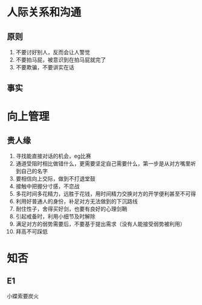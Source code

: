 # 人际关系和沟通
## 原则
1. 不要讨好别人，反而会让人警觉
2. 不要拍马屁，被意识到在拍马屁就完了
3. 不要欺骗，不要讲实在话

## 事实


# 向上管理
## 贵人缘

1. 寻找能直接对话的机会，eg比赛
2. 通道受阻时相比做错什么，更需要坚定自己需要什么，第一步是从对方嘴里听到自己的名字
3. 要相信向上交际，做到不打退堂鼓
4. 接触中把握分寸感，不恋战
5. 多花时间多花精力，远胜于花钱，用时间精力交换对方的开学便利甚至不可得
6. 利用好普通人的身份，补足对方无法做到的下沉路线
7. 耐住性子，舍得买好剑，也要有良好的心理剑鞘
8. 引起戒备时，利用小细节及时解除
9. 满足对方的弱势需要后，不要基于提出需求（没有人能接受弱势被利用）
10. 拜高不可踩低



# 知否
## E1
小蝶索要炭火
